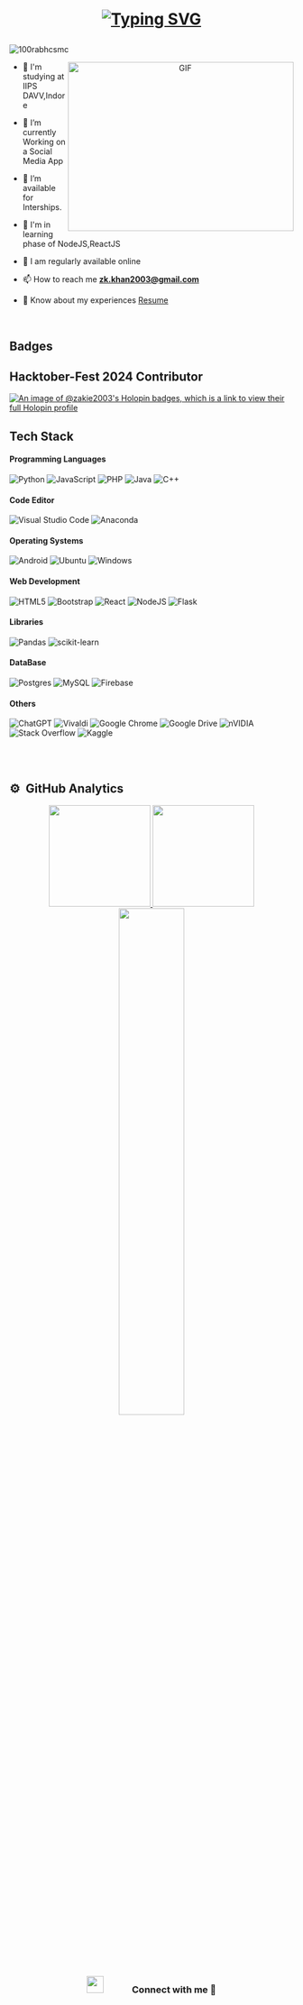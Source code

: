 <h1 align="center">

[![Typing SVG](https://readme-typing-svg.demolab.com?font=Fira+Code&weight=600&pause=1000&color=00F767&center=true&random=false&width=435&lines=Hi+%F0%9F%91%8B%2C+I'm+Zakie+Khan)](https://git.io/typing-svg)

  
</h1>


<p align="left"> <img src="https://komarev.com/ghpvc/?username=zakie2003&label=Profile%20views&color=0e75b6&style=flat" alt="100rabhcsmc" /> </p>


<a target="_blank" align="center">
  <img align="right" top="500" height="300" width="400" alt="GIF" src="https://i.pinimg.com/originals/e4/26/70/e426702edf874b181aced1e2fa5c6cde.gif">
</a>

- 🔭 I'm studying at IIPS DAVV,Indore</a> 

- 🌱 I’m currently Working on a Social Media App

- 🤝 I’m available for Interships.

- 🌱 I'm in learning phase of NodeJS,ReactJS 

- 📝 I am regularly available online

- 📫 How to reach me **zk.khan2003@gmail.com**

- 📄 Know about my experiences <a href="https://zakiekhan.games/zak-resume%20(2).pdf" target="blank">Resume</a>
<br/>

<h2>Badges</h2>

<div data-iframe-width="150" data-iframe-height="270" data-share-badge-id="b3e44929-be40-43bb-919f-45dff74718f3" data-share-badge-host="https://www.credly.com"></div><script type="text/javascript" async src="//cdn.credly.com/assets/utilities/embed.js"></script>

<h2>Hacktober-Fest 2024 Contributor</h2>

[![An image of @zakie2003's Holopin badges, which is a link to view their full Holopin profile](https://holopin.me/zakie2003)](https://holopin.io/@zakie2003)


<h2>Tech Stack</h2>
<h4>Programming Languages</h4>

![Python](https://img.shields.io/badge/python-3670A0?style=for-the-badge&logo=python&logoColor=ffdd54)
![JavaScript](https://img.shields.io/badge/javascript-%23323330.svg?style=for-the-badge&logo=javascript&logoColor=%23F7DF1E)
![PHP](https://img.shields.io/badge/php-%23777BB4.svg?style=for-the-badge&logo=php&logoColor=white)
![Java](https://img.shields.io/badge/java-%23ED8B00.svg?style=for-the-badge&logo=openjdk&logoColor=white)
![C++](https://img.shields.io/badge/c++-%2300599C.svg?style=for-the-badge&logo=c%2B%2B&logoColor=white)

<h4>Code Editor</h4>

![Visual Studio Code](https://img.shields.io/badge/Visual%20Studio%20Code-0078d7.svg?style=for-the-badge&logo=visual-studio-code&logoColor=white)
![Anaconda](https://img.shields.io/badge/Anaconda-%2344A833.svg?style=for-the-badge&logo=anaconda&logoColor=white)

<h4>Operating Systems</h4>

![Android](https://img.shields.io/badge/Android-3DDC84?style=for-the-badge&logo=android&logoColor=white)
![Ubuntu](https://img.shields.io/badge/Ubuntu-E95420?style=for-the-badge&logo=ubuntu&logoColor=white)
![Windows](https://img.shields.io/badge/Windows-0078D6?style=for-the-badge&logo=windows&logoColor=white)

<h4>Web Development</h4>

![HTML5](https://img.shields.io/badge/html5-%23E34F26.svg?style=for-the-badge&logo=html5&logoColor=white)
![Bootstrap](https://img.shields.io/badge/bootstrap-%238511FA.svg?style=for-the-badge&logo=bootstrap&logoColor=white)
![React](https://img.shields.io/badge/react-%2320232a.svg?style=for-the-badge&logo=react&logoColor=%2361DAFB)
![NodeJS](https://img.shields.io/badge/node.js-6DA55F?style=for-the-badge&logo=node.js&logoColor=white)
![Flask](https://img.shields.io/badge/flask-%23000.svg?style=for-the-badge&logo=flask&logoColor=white)


<h4>Libraries</h4>

![Pandas](https://img.shields.io/badge/pandas-%23150458.svg?style=for-the-badge&logo=pandas&logoColor=white)
![scikit-learn](https://img.shields.io/badge/scikit--learn-%23F7931E.svg?style=for-the-badge&logo=scikit-learn&logoColor=white)

<h4>DataBase</h4>

![Postgres](https://img.shields.io/badge/postgres-%23316192.svg?style=for-the-badge&logo=postgresql&logoColor=white)
![MySQL](https://img.shields.io/badge/mysql-4479A1.svg?style=for-the-badge&logo=mysql&logoColor=white)
![Firebase](https://img.shields.io/badge/firebase-a08021?style=for-the-badge&logo=firebase&logoColor=ffcd34)

<h4>Others</h4>

![ChatGPT](https://img.shields.io/badge/chatGPT-74aa9c?style=for-the-badge&logo=openai&logoColor=white)
![Vivaldi](https://img.shields.io/badge/Vivaldi-EF3939?style=for-the-badge&logo=Vivaldi&logoColor=white)
![Google Chrome](https://img.shields.io/badge/Google%20Chrome-4285F4?style=for-the-badge&logo=GoogleChrome&logoColor=white)
![Google Drive](https://img.shields.io/badge/Google%20Drive-4285F4?style=for-the-badge&logo=googledrive&logoColor=white)
![nVIDIA](https://img.shields.io/badge/nVIDIA-%2376B900.svg?style=for-the-badge&logo=nVIDIA&logoColor=white)
![Stack Overflow](https://img.shields.io/badge/-Stackoverflow-FE7A16?style=for-the-badge&logo=stack-overflow&logoColor=white)
![Kaggle](https://img.shields.io/badge/Kaggle-035a7d?style=for-the-badge&logo=kaggle&logoColor=white)

<br>
<br>

 
## ⚙️ &nbsp;GitHub Analytics

<p align="center">
  <a href="https://github.com/zakie2003"> 
    <img height="180em" src="https://github-readme-stats-eight-theta.vercel.app/api?username=zakie2003&show_icons=true&theme=algolia&include_all_commits=true&count_private=true"/>
    <img height="180em" src="https://github-readme-stats-eight-theta.vercel.app/api/top-langs/?username=zakie2003&layout=compact&langs_count=8&theme=algolia&include_all_commits=true&count_private=true"/>
    <img width="48%" src="https://github-readme-streak-stats.herokuapp.com/?user=zakie2003&layout=compact&langs_count=8&theme=algolia&include_all_commits=true&count_private=true" />
  </a>    
</p>

<h3 align="center" > <img src="https://media.giphy.com/media/iY8CRBdQXODJSCERIr/giphy.gif" width="30" height="30" style="margin-right: 50px;">Connect with me 🤝 </h3>
